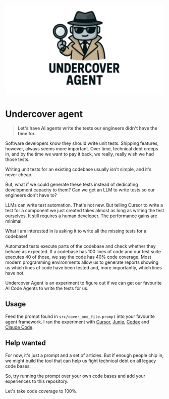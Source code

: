 <img src="img/logo.png" alt="Undercover Agent Logo" width="700px">

# Undercover agent
> **Let's have AI agents write the tests our engineers didn't have the time for.**

Software developers know they should write unit tests. Shipping features, however, always seems more important. Over time, technical debt creeps in, and by the time we want to pay it back, we really, really wish we had those tests.

Writing unit tests for an existing codebase usually isn't simple, and it's never cheap.

But, what if we could generate these tests instead of dedicating development capacity to them? Can we get an LLM to write tests so our engineers don't have to?

LLMs can write test automation. That's not new. But telling Cursor to write a test for a component we just created takes almost as long as writing the test ourselves. It still requires a human developer. The performance gains are minimal.

What I am interested in is asking it to write all the missing tests for a codebase!

Automated tests execute parts of the codebase and check whether they behave as expected. If a codebase has 100 lines of code and our test suite executes 40 of those, we say the code has 40% code coverage. Most modern programming environments allow us to generate reports showing us which lines of code have been tested and, more importantly, which lines have not.

Undercover Agent is an experiment to figure out if we can get our favourite AI Code Agents to write the tests for us.

## Usage
Feed the prompt found in `src/cover_one_file.prompt` into your favourite agent framework. I ran the experiment with [Cursor](https://cursor.sh), [Junie](https://www.jetbrains.com/junie/), [Codex](https://github.com/openai/codex) and [Claude Code](https://claude.ai).

## Help wanted
For now, it's just a prompt and a set of articles. But if enough people chip in, we might build the tool that can help us fight technical debt on all legacy code bases.

So, try running the prompt over your own code bases and add your experiences to this repository. 

Let's take code coverage to 100%.
